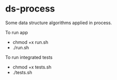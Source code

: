 # ds-process
Some data structure algorithms applied in process.

To run app
- chmod +x run.sh
- ./run.sh

To run integrated tests 
- chmod +x tests.sh
- ./tests.sh
